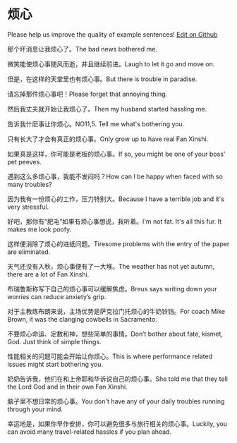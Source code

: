 # 烦心

Please help us improve the quality of example sentences! [Edit on Github](https://github.com/jiyushe/jiyu-example-sentence-source/blob/main/chinese/fanxin.md)

<p><span class="chinese">那个坏消息让我烦心了。</span><span class="english">The bad news bothered me.</span></p>

<p><span class="chinese">微笑能使烦心事随风而逝，并且继续前进。</span><span class="english">Laugh to let it go and move on.</span></p>

<p><span class="chinese">但是，在这样的天堂里也有烦心事。</span><span class="english">But there is trouble in paradise.</span></p>

<p><span class="chinese">请忘掉那件烦心事吧！</span><span class="english">Please forget that annoying thing.</span></p>

<p><span class="chinese">然后我丈夫就开始让我烦心了。</span><span class="english">Then my husband started hassling me.</span></p>

<p><span class="chinese">告诉我什麽事让你烦心。</span><span class="english">NO11,5. Tell me what's bothering you.</span></p>

<p><span class="chinese">只有长大了才会有真正的烦心事。</span><span class="english">Only grow up to have real Fan Xinshi.</span></p>

<p><span class="chinese">如果真是这样，你可能是老板的烦心事。</span><span class="english">If so, you might be one of your boss' pet peeves.</span></p>

<p><span class="chinese">遇到这么多烦心事，我能不发闷吗？</span><span class="english">How can I be happy when faced with so many troubles?</span></p>

<p><span class="chinese">因为我有一份烦心的工作，压力特别大。</span><span class="english">Because I have a terrible job and it's very stressful.</span></p>

<p><span class="chinese">好吧，那你有“肥毛”如果有烦心事想说，我听着。</span><span class="english">I'm not fat. It's all this fur. It makes me look poofy.</span></p>

<p><span class="chinese">这样便消除了烦心的进纸问题。</span><span class="english">Tiresome problems with the entry of the paper are eliminated.</span></p>

<p><span class="chinese">天气还没有入秋，烦心事便有了一大堆。</span><span class="english">The weather has not yet autumn, there are a lot of Fan Xinshi.</span></p>

<p><span class="chinese">布瑞鲁斯称写下自己的烦心事可以缓解焦虑。</span><span class="english">Breus says writing down your worries can reduce anxiety’s grip.</span></p>

<p><span class="chinese">对于主教练布朗来说，主场优势是萨克拉门托烦心的牛奶铃铛。</span><span class="english">For coach Mike Brown, it was the clanging cowbells in Sacramento.</span></p>

<p><span class="chinese">不要烦心命运、定数和神，想些简单的事情。</span><span class="english">Don’t bother about fate, kismet, God. Just think of simple things.</span></p>

<p><span class="chinese">性能相关的问题可能会开始让你烦心。</span><span class="english">This is where performance related issues might start bothering you.</span></p>

<p><span class="chinese">奶奶告诉我，他们在和上帝耶和华诉说自己的烦心事。</span><span class="english">She told me that they tell the Lord God and in their own Fan Xinshi.</span></p>

<p><span class="chinese">脑子里不想日常的烦心事。</span><span class="english">You don't have any of your daily troubles running through your mind.</span></p>

<p><span class="chinese">幸运地是，如果你早作安排，你可以避免很多与旅行相关的烦心事。</span><span class="english">Luckily, you can avoid many travel-related hassles if you plan ahead.</span></p>


